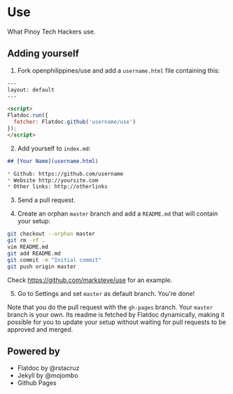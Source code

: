 # Use

What Pinoy Tech Hackers use.

## Adding yourself

1. Fork openphilippines/use and add a `username.html` file containing this:

  ```html
  ---
  layout: default
  ---

  <script>
  Flatdoc.run({
    fetcher: Flatdoc.github('username/use')
  });
  </script>
  ```

2. Add yourself to `index.md`:

  ```markdown
  ## [Your Name](username.html)

  * Github: https://github.com/username
  * Website http://yoursite.com
  * Other links: http://otherlinks
  ```

3. Send a pull request.

4. Create an orphan `master` branch and add a `README.md` that will contain your setup:

  ```bash
  git checkout --orphan master
  git rm -rf .
  vim README.md
  git add README.md
  git commit -m "Initial commit"
  git push origin master
  ```

  Check https://github.com/marksteve/use for an example.

5. Go to Settings and set `master` as default branch. You're done!

Note that you do the pull request with the `gh-pages` branch. Your `master`
branch is your own. Its readme is fetched by Flatdoc dynamically, making it
possible for you to update your setup without waiting for pull requests to be
approved and merged.

## Powered by

* Flatdoc by @rstacruz
* Jekyll by @mojombo
* Github Pages
